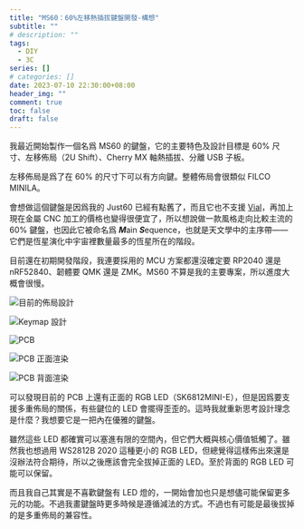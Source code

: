 ```yaml
---
title: "MS60：60%左移熱插拔鍵盤開發-構想"
subtitle: ""
# description: ""
tags:
  - DIY
  - 3C
series: []
# categories: []
date: 2023-07-10 22:30:00+08:00
header_img: ""
comment: true
toc: false
draft: false
---
```


我最近開始製作一個名爲 MS60 的鍵盤，它的主要特色及設計目標是 60% 尺寸、左移佈局（2U Shift）、Cherry MX 軸熱插拔、分離 USB 子板。

左移佈局是爲了在 60% 的尺寸下可以有方向鍵。整體佈局會很類似 FILCO MINILA。

會想做這個鍵盤是因爲我的 Just60 已經有點舊了，而且它也不支援 [Vial](https://get.vial.today)，再加上現在金屬 CNC 加工的價格也變得很便宜了，所以想說做一款風格走向比較主流的 60% 鍵盤，也因此它被命名爲 ***M***ain ***S***equence，也就是天文學中的主序帶——它們是恆星演化中宇宙裡數量最多的恆星所在的階段。

目前還在初期開發階段，我連要採用的 MCU 方案都還沒確定要 RP2040 還是 nRF52840、韌體要 QMK 還是 ZMK。MS60 不算是我的主要專案，所以進度大概會很慢。

![目前的佈局設計](https://blogger.googleusercontent.com/img/b/R29vZ2xl/AVvXsEgfJ6cW1EPagZ49IN1ymWgi6cg7N_HWEhQ0FuNY52EbyQ-iN3TyAgUXRWUL_Q8uVzqLm2AQZ0igwn0VMDXZW-5i914QfEY-NCUei3P4MIhZj2_hj3ZgJVPfNKPtgGSsBTPfcsCcZgZxvZAf7mhjVwGFsAh_hpeDu4XPeBBViagwToN_VGue9Mn6ye-tjgo/s16000/Screenshot%202023-07-10%20at%2021-45-03%20Keyboard%20Layout%20Editor.png)

![Keymap 設計](https://blogger.googleusercontent.com/img/b/R29vZ2xl/AVvXsEjqBGICruSlEePRD5SDk75K5gnA2BRJ3QgS6NsitYsW5BhTqEhzczkDBUsTgVBZS_8Wk1tM8LPJA_72M_Lzv_axmuQyoFUGRjnXkGiddqoZ051NvPpcAN7p5IDJwpKfMFKKMeOmhNa-c-AMc5CNkKi79MDijsU4E8J6HsHON2dJ8Q33qBjBD9k-XMxnZWk/s16000/Screenshot%202023-07-10%20at%2021-37-17%20Keyboard%20Layout%20Editor.png)

![PCB](https://blogger.googleusercontent.com/img/b/R29vZ2xl/AVvXsEgwVpG-8bR3I3tMy_hNtYiOMRWqwN0msE2KbBcoUJ7A86ag6lioYw8KhykSpNf-a2o6_wg-JG_MQ7r1Ag6OBN9pEamCw8GbL3FIqJ9pib-XizDgQRiIMM3VUHXMqUJtOu1nOgOPEkus-yCN0SzImcd9I6vlWBl3CwLMarnzl93QjYBe4fCu9uAuoUlgfNA/s16000/Screenshot%202023-07-10%20214728.png)

![PCB 正面渲染](https://blogger.googleusercontent.com/img/b/R29vZ2xl/AVvXsEjUvx_Wh7ZnqZ8u3-__5gNaB0GwEUB-xPevnntyoYrmYHJx-99UuE5bkx4-rVxJZ-EvBmkidFf9LWyTtBosNjjLlU3j-HPTgqBKun64oOrVDGK1eYURuPpUsqM4Nnf7kiBFa-QzsR4msl4FTCq7dpH4_FaH_43ivwvDem2LfddUC51WfsxRDABkUmmCmfg/s16000/MS60.png)

![PCB 背面渲染](https://blogger.googleusercontent.com/img/b/R29vZ2xl/AVvXsEgwF_1fy0jwO9W3YYuxLLkXzvYbfXahc8OcHYbmeSeFv5CeU9PxOP3Xm4WwG62WfuqRjNqe4Fyk8XheSeGXinIgohiua0CMxeEyQi0W96xu2B3RIKm4ToBkAJFTbFV0HAwWUsUgRI-qWFpfLmsPl3eNYiUFvx_Z5jzV2xo0-FAfZI5sGfqZd_3kbgRQTcQ/s16000/MS60-2.png)

可以發現目前的 PCB 上還有正面的 RGB LED（SK6812MINI-E），但是因爲要支援多重佈局的關係，有些鍵位的 LED 會擺得歪歪的。這時我就重新思考設計理念是什麼？我想要它是一把內在優雅的鍵盤。

雖然這些 LED 都確實可以塞進有限的空間內，但它們大概與核心價值牴觸了。雖然我也想過用 WS2812B 2020 這種更小的 RGB LED，但總覺得這樣佈出來還是沒辦法符合期待，所以之後應該會完全拔掉正面的 LED。至於背面的 RGB LED 可能可以保留。

而且我自己其實是不喜歡鍵盤有 LED 燈的，一開始會加也只是想儘可能保留更多元的功能。不過我畫鍵盤時更多時候是遵循減法的方式。不過也有可能是最後拔掉的是多重佈局的兼容性。
